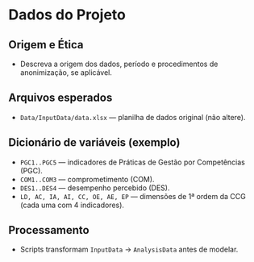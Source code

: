 # Dados do Projeto

## Origem e Ética
- Descreva a origem dos dados, período e procedimentos de anonimização, se aplicável.

## Arquivos esperados
- `Data/InputData/data.xlsx` — planilha de dados original (não altere).

## Dicionário de variáveis (exemplo)
- `PGC1..PGC5` — indicadores de Práticas de Gestão por Competências (PGC).
- `COM1..COM3` — comprometimento (COM).
- `DES1..DES4` — desempenho percebido (DES).
- `LD, AC, IA, AI, CC, OE, AE, EP` — dimensões de 1ª ordem da CCG (cada uma com 4 indicadores).

## Processamento
- Scripts transformam `InputData` → `AnalysisData` antes de modelar.
